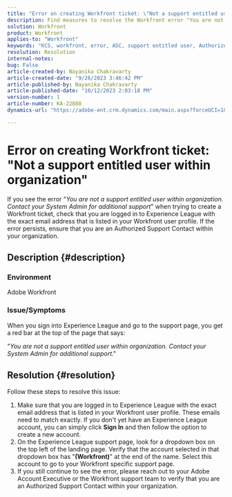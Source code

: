 ```yaml
---
title: "Error on creating Workfront ticket: \"Not a support entitled user within organization\""
description: Find measures to resolve the Workfront error "You are not a support entitled user within organization" when creating a ticket. Confirm email address.
solution: Workfront
product: Workfront
applies-to: "Workfront"
keywords: "KCS, workfront, error, ASC, support entitled user, Authorized Support Contact"
resolution: Resolution
internal-notes: 
bug: False
article-created-by: Nayanika Chakravarty
article-created-date: "9/26/2023 3:46:42 PM"
article-published-by: Nayanika Chakravarty
article-published-date: "10/12/2023 2:03:18 PM"
version-number: 1
article-number: KA-22888
dynamics-url: "https://adobe-ent.crm.dynamics.com/main.aspx?forceUCI=1&pagetype=entityrecord&etn=knowledgearticle&id=3170cadd-835c-ee11-be6f-6045bd006149"

---
```

# Error on creating Workfront ticket: "Not a support entitled user within organization"


If you see the error "*You are not a support entitled user within organization. Contact your System Admin for additional support*" when trying to create a Workfront ticket, check that you are logged in to Experience League with the exact email address that is listed in your Workfront user profile. If the error persists, ensure that you are an Authorized Support Contact within your organization.

## Description {#description}


### Environment

Adobe Workfront

### Issue/Symptoms

When you sign into Experience League and go to the support page, you get a red bar at the top of the page that says:

"*You are not a support entitled user within organization. Contact your System Admin for additional support*."


## Resolution {#resolution}


Follow these steps to resolve this issue:

1. Make sure that you are logged in to Experience League with the exact email address that is listed in your Workfront user profile. These emails need to match exactly.    If you don't yet have an Experience League account, you can simply click <b>Sign In</b> and then follow the option to create a new account.
2. On the Experience League support page, look for a dropdown box on the top left of the landing page. Verify that the account selected in that dropdown box has "<b>(Workfront)</b>" at the end of the name. Select this account to go to your Workfront specific support page.
3. If you still continue to see the error, please reach out to your Adobe Account Executive or the Workfront support team to verify that you are an Authorized Support Contact within your organization.

